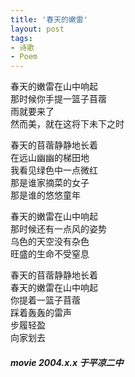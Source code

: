 ```yaml
---
title: '春天的嫩雷'
layout: post
tags:
- 诗歌
- Poem
---
```

春天的嫩雷在山中响起  
那时候你手提一篮子苜蓿  
雨就要来了  
然而美，就在这将下未下之时  
  
春天的苜蓿静静地长着  
在远山幽幽的梯田地  
我看见绿色中一点微红  
那是谁家摘菜的女子  
那是谁的悠悠童年  
   
春天的嫩雷在山中响起  
那时候还有一点风的姿势  
乌色的天空没有杂色  
旺盛的生命不受窒息  
   
春天的苜蓿静静地长着  
春天的嫩雷在山中响起  
你提着一篮子苜蓿  
踩着轰轰的雷声  
步履轻盈  
向家划去  
  
##### movie 2004.x.x 于平凉二中  

